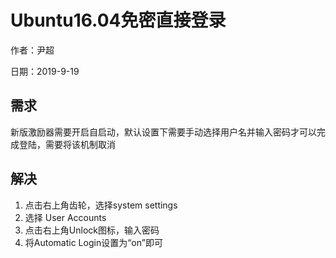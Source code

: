 # Ubuntu16.04免密直接登录

作者：尹超

日期：2019-9-19

## 需求

新版激励器需要开启自启动，默认设置下需要手动选择用户名并输入密码才可以完成登陆，需要将该机制取消

## 解决

1. 点击右上角齿轮，选择system settings
2. 选择 User Accounts
3. 点击右上角Unlock图标，输入密码
4. 将Automatic Login设置为“on”即可